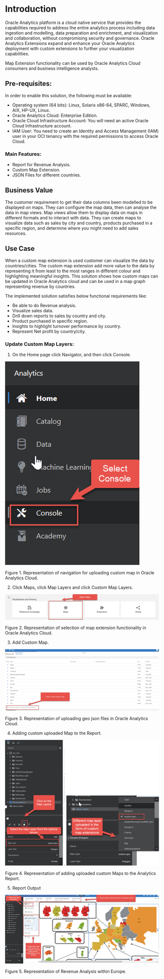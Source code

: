 # Introduction

Oracle Analytics platform is a cloud native service that provides the capabilities required to address the entire analytics process including data ingestion and modelling, data preparation and enrichment, and visualization and collaboration, without compromising security and governance. Oracle Analytics Extensions expand and enhance your Oracle Analytics deployment with custom extensions to further your visualization capabilities.

Map Extension functionality can be used by Oracle Analytics Cloud consumers and business intelligence analysts. 

## Pre-requisites:

In order to enable this solution, the following must be available:

- Operating system (64 bits): Linux, Solaris x86-64, SPARC, Windows, AIX, HP-UX, Linux.
- Oracle Analytics Cloud: Enterprise Edition.
- Oracle Cloud Infrastructure Account: You will need an active Oracle Cloud Infrastructure account. 
- IAM User: You need to create an Identity and Access Management (IAM) user in your OCI tenancy with the required permissions to access Oracle Cloud.
  
### Main Features:

- Report for Revenue Analysis.
- Custom Map Extension.
- JSON Files for different countries.

## Business Value
The customer requirement to get their data columns been modelled to be displayed on maps. They can configure the map data, then can analyse the data in map views.
Map views allow them to display data on maps in different formats and to interact with data. They can create maps to visualize data such as sales by city and country, products purchased in a specific region, and determine where you might need to add sales resources.

## Use Case 

When a custom map extension is used customer can visualize the data by countries/cities.
The custom map extension add more value to the data by representing it from least to the most ranges in different colour and highlighting meaningful insights. This solution shows how custom maps can be updated in Oracle Analytics cloud and can be used in a map graph representing revenue by countries.

The implemented solution satisfies below functional requirements like:

- Be able to do Revenue analysis.
- Visualize sales data.
- Drill down reports to sales by country and city.
- Product purchased in specific region.
- Insights to highlight turnover performance by country.
- Represent Net profit by country/city.

### Update Custom Map Layers:

1.	On the Home page click Navigator, and then click Console.


![Alt text](<images/Figure 1.png>)

Figure 1.  Representation of navigation for uploading custom map in Oracle Analytics Cloud.

2.	Click Maps, click Map Layers and click Custom Map Layers.

![Alt text](<images/Figure 2.png>)

Figure 2.  Representation of selection of map extension functionality in Oracle Analytics Cloud.

3.	Add Custom Map.


![Alt text](<images/Figure 3.png>)

Figure 3. Representation of uploading geo json files in Oracle Analytics Cloud.

4.	Adding custom uploaded Map to the Report.

![Alt text](<images/Figure 4.png>)

Figure 4. Representation of adding uploaded custom Maps to the Analytics Report.

5.	Report Output

![Alt text](<images/Figure 5.png>)


Figure 5. Representation of Revenue Analysis within Europe.







